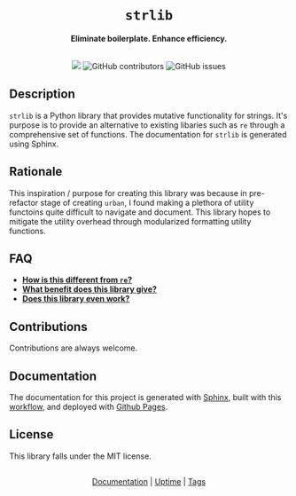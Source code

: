 <div align="center">
  <h1><code>strlib</code></h1>
  <b>Eliminate boilerplate. Enhance efficiency.</b>
  <br><br>
  <p>
    <a href="https://codecov.io/gh/GH-Syn/strlib"><img src="https://img.shields.io/codecov/c/github/GH-Syn/strlib?color=ee8695&label=coverage&style=for-the-badge"></img></a> 
    <img alt="GitHub contributors" src="https://img.shields.io/github/contributors-anon/GH-Syn/strlib?color=ffa49a&style=for-the-badge">
    <img alt="GitHub issues" src="https://img.shields.io/github/issues-raw/GH-Syn/strlib?color=f35e79&label=issues&style=for-the-badge">
  </p>
</div>



## Description
`strlib` is a Python library that provides mutative functionality for strings. It's purpose is to provide an alternative to existing libaries such as `re` through a comprehensive set of functions.
The documentation for `strlib` is generated using Sphinx.

## Rationale
This inspiration / purpose for creating this library was because in pre-refactor stage of creating `urban`, I found making a plethora of utility functoins quite difficult to navigate and document.
This library hopes to mitigate the utility overhead through modularized formatting utility functions.

## FAQ
 - [**How is this different from `re`?**](https://gh-syn.github.io/strlib/faq.html#how-is-this-library-different-from-re)
 - [**What benefit does this library give?**](https://gh-syn.github.io/strlib/faq.html#what-benefit-does-this-library-give)
 - [**Does this library even work?**](https://gh-syn.github.io/strlib/faq.html#does-this-library-even-work)

## Contributions
Contributions are always welcome.

## Documentation
The documentation for this project is generated with [Sphinx](https://www.sphinx-doc.org/), built with this [workflow](https://github.com/GH-Syn/strlib/blob/master/.github/workflows/sphinx.yml), and deployed with [Github Pages](https://pages.github.com/). 

## License
This library falls under the MIT license.

<h2></h2>
<div align="center">
  <a href="https://gh-syn.github.io/strlib/">Documentation</a>  |  
  <a href="https://stats.uptimerobot.com/jWk6BflM5J">Uptime</a> | 
  <a href="https://github.com/GH-Syn/strlib/releases/latest">Tags</a>
</div>
